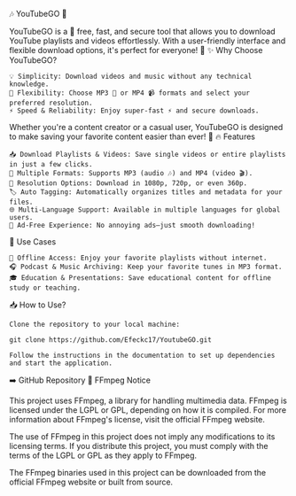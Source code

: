 🎶 YouTubeGO 🎥

YouTubeGO is a 🌟 free, fast, and secure tool that allows you to download YouTube playlists and videos effortlessly. With a user-friendly interface and flexible download options, it's perfect for everyone! 🎉
✨ Why Choose YouTubeGO?

    💡 Simplicity: Download videos and music without any technical knowledge.
    🔧 Flexibility: Choose MP3 🎵 or MP4 📹 formats and select your preferred resolution.
    ⚡ Speed & Reliability: Enjoy super-fast ⚡ and secure downloads.

Whether you're a content creator or a casual user, YouTubeGO is designed to make saving your favorite content easier than ever! 🚀
🔥 Features

    📥 Download Playlists & Videos: Save single videos or entire playlists in just a few clicks.
    🔄 Multiple Formats: Supports MP3 (audio 🎶) and MP4 (video 🎬).
    🎥 Resolution Options: Download in 1080p, 720p, or even 360p.
    🏷️ Auto Tagging: Automatically organizes titles and metadata for your files.
    🌐 Multi-Language Support: Available in multiple languages for global users.
    🚫 Ad-Free Experience: No annoying ads—just smooth downloading!

🎯 Use Cases

    📡 Offline Access: Enjoy your favorite playlists without internet.
    🎧 Podcast & Music Archiving: Keep your favorite tunes in MP3 format.
    🎓 Education & Presentations: Save educational content for offline study or teaching.

📥 How to Use?

    Clone the repository to your local machine:

    git clone https://github.com/Efeckc17/YoutubeGO.git

    Follow the instructions in the documentation to set up dependencies and start the application.

➡️ GitHub Repository
📢 FFmpeg Notice

This project uses FFmpeg, a library for handling multimedia data. FFmpeg is licensed under the LGPL or GPL, depending on how it is compiled. For more information about FFmpeg's license, visit the official FFmpeg website.

The use of FFmpeg in this project does not imply any modifications to its licensing terms. If you distribute this project, you must comply with the terms of the LGPL or GPL as they apply to FFmpeg.

The FFmpeg binaries used in this project can be downloaded from the official FFmpeg website or built from source.
